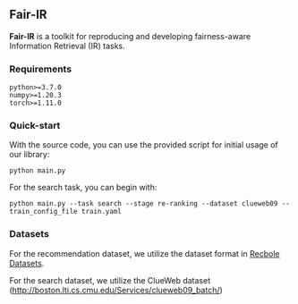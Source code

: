 ## Fair-IR
__Fair-IR__ is a toolkit for reproducing and developing fairness-aware Information Retrieval (IR) tasks.

### Requirements
```
python>=3.7.0
numpy>=1.20.3
torch>=1.11.0
```

### Quick-start
With the source code, you can use the provided script for initial usage of our library:
```
python main.py
```

For the search task, you can begin with:
```
python main.py --task search --stage re-ranking --dataset clueweb09 --train_config_file train.yaml
```

### Datasets
For the recommendation dataset, we utilize the dataset format in [Recbole Datasets](https://recbole.io/dataset_list.html).

For the search dataset, we utilize the ClueWeb dataset (http://boston.lti.cs.cmu.edu/Services/clueweb09_batch/)



